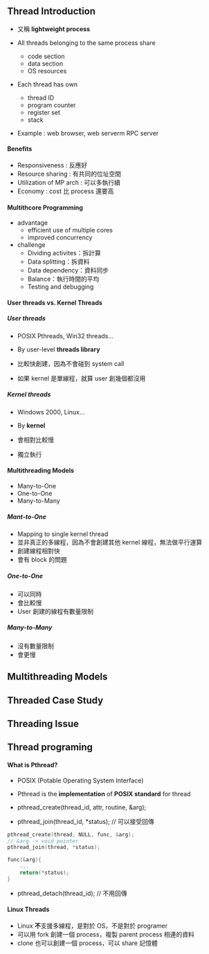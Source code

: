 ## Thread Introduction
+ 又稱 **lightweight process**
+ All threads belonging to the same process share
	+ code section
	+ data section
	+ OS resources
+ Each thread has own
	+ thread ID
	+ program counter 
	+ register set
	+ stack


+ Example : web browser, web serverm RPC server

#### Benefits
+ Responsiveness : 反應好
+ Resource sharing : 有共同的位址空間
+ Utilization of MP arch : 可以多執行續
+ Economy : cost 比 process 還要高

#### Multithcore Programming
+ advantage
	+ efficient use of multiple cores
	+ improved concurrency
+ challenge
	+ Dividing activites：拆計算
	+ Data splitting：拆資料
	+ Data dependency：資料同步
	+ Balance：執行時間的平均
	+ Testing and debugging

#### User threads vs. Kernel Threads
##### User threads
+ POSIX Pthreads, Win32 threads...
+ By user-level **threads library**

+ 比較快創建，因為不會碰到 system call
+ 如果 kernel 是單線程，就算 user 創幾個都沒用
##### Kernel threads
+ Windows 2000, Linux...
+ By **kernel**

+ 會相對比較慢
+ 獨立執行

#### Multithreading Models 
+ Many-to-One 
+ One-to-One
+ Many-to-Many

##### Mant-to-One
+ Mapping to single kernel thread
+ 並非真正的多線程，因為不會創建其他 kernel 線程，無法做平行運算
+ 創建線程相對快
+ 會有 block 的問題

##### One-to-One 
+ 可以同時
+ 會比較慢
+ User 創建的線程有數量限制

##### Many-to-Many
+ 沒有數量限制
+ 會更慢

## Multithreading Models


## Threaded Case Study
## Threading Issue

## Thread programing
#### What is Pthread?
+ POSIX (Potable Operating System Interface)
+ Pthread is the **implementation** of **POSIX standard** for thread

+ pthread_create(thread_id, attr, routine, &arg);
+ pthread_join(thread_id, \*status); // 可以接受回傳
```c
pthread_create(thread, NULL, func, &arg); 
// &arg -> void pointer
pthread_join(thread, *status);
```
```c
func(&arg){
	...
	return(*status);
}
```
+ pthread_detach(thread_id); // 不用回傳

#### Linux Threads
+ Linux **不**支援多線程，是對於 OS，不是對於 programer
+ 可以用 fork 創建一個 process，複製 parent process 相連的資料
+ clone 也可以創建一個 process，可以 share 記憶體

